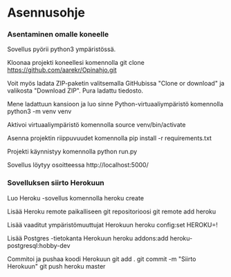 # Asennusohje

### Asentaminen omalle koneelle

Sovellus pyörii python3 ympäristössä.

Kloonaa projekti koneellesi komennolla
    git clone https://github.com/aarekr/Opinahjo.git

Voit myös ladata ZIP-paketin valitsemalla GitHubissa "Clone or download" ja valikosta "Download ZIP". Pura ladattu tiedosto.

Mene ladattuun kansioon ja luo sinne Python-virtuaaliympäristö komennolla
    python3 -m venv venv

Aktivoi virtuaaliympäristö komennolla
    source venv/bin/activate

Asenna projektin riippuvuudet komennolla
    pip install -r requirements.txt

Projekti käynnistyy komennolla
    python run.py

Sovellus löytyy osoitteessa
    http://localhost:5000/

### Sovelluksen siirto Herokuun

Luo Heroku -sovellus komennolla
    heroku create <sovelluksen nimi>

Lisää Heroku remote paikalliseen git repositorioosi
    git remote add heroku <sovelluksesi osoite>

Lisää vaaditut ympäristömuuttujat Herokuun
    heroku config:set HEROKU=!

Lisää Postgres -tietokanta Herokuun
    heroku addons:add heroku-postgresql:hobby-dev

Commitoi ja pushaa koodi Herokuun
    git add .
    git commit -m "Siirto Herokuun"
    git push heroku master

